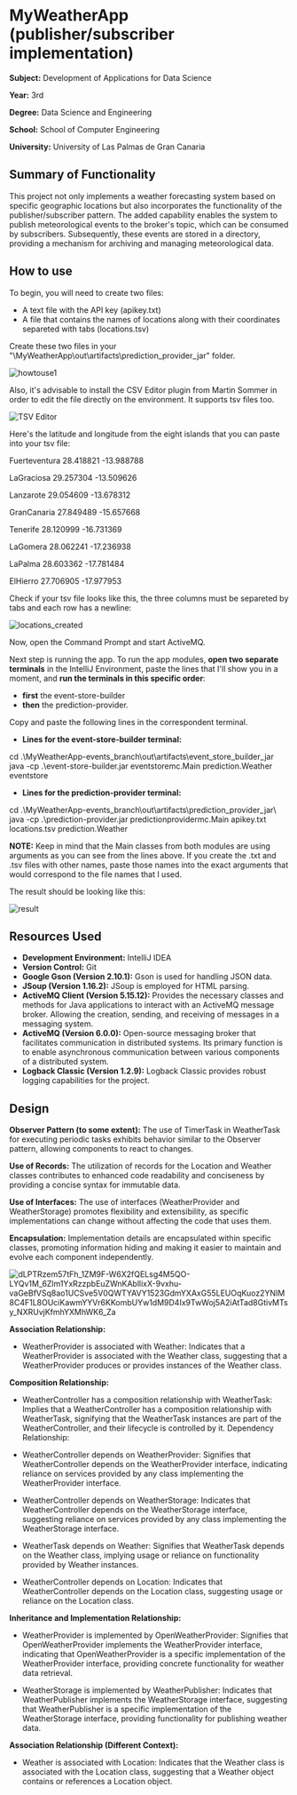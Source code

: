 # MyWeatherApp (publisher/subscriber implementation)

**Subject:** Development of Applications for Data Science

**Year:** 3rd

**Degree:** Data Science and Engineering

**School:** School of Computer Engineering

**University:** University of Las Palmas de Gran Canaria

## Summary of Functionality

This project not only implements a weather forecasting system based on specific geographic locations but also incorporates the functionality of the publisher/subscriber pattern. The added capability enables the system to publish meteorological events to the broker's topic, which can be consumed by subscribers. Subsequently, these events are stored in a directory, providing a mechanism for archiving and managing meteorological data.

## How to use

To begin, you will need to create two files:
- A text file with the API key (apikey.txt)
- A file that contains the names of locations along with their coordinates separeted with tabs (locations.tsv)

Create these two files in your "\MyWeatherApp\out\artifacts\prediction_provider_jar" folder.

![howtouse1](https://github.com/DenysKavkalo/MyWeatherApp/assets/117307592/2e466c89-5b81-414b-9e47-c060a3e05b91)

Also, it's advisable to install the CSV Editor plugin from Martin Sommer in order to edit the file directly on the environment. It supports tsv files too.

![TSV Editor](https://github.com/DenysKavkalo/MyWeatherApp/assets/117307592/65e4e3cc-cbd2-4585-aa3c-50ded41c15d2)

Here's the latitude and longitude from the eight islands that you can paste into your tsv file:

Fuerteventura	28.418821	-13.988788

LaGraciosa	29.257304	-13.509626

Lanzarote	29.054609	-13.678312

GranCanaria	27.849489	-15.657668

Tenerife	28.120999	-16.731369

LaGomera	28.062241	-17.236938

LaPalma	28.603362	-17.781484

ElHierro	27.706905	-17.977953

Check if your tsv file looks like this, the three columns must be separeted by tabs and each row has a newline:

![locations_created](https://github.com/DenysKavkalo/MyWeatherApp/assets/117307592/1a02529c-99a9-4ba3-a0c0-5c72783a4c61)

Now, open the Command Prompt and start ActiveMQ.

Next step is running the app. To run the app modules, **open two separate terminals** in the IntelliJ Environment, paste the lines that I'll show you in a moment, and **run the terminals in this specific order**:

- **first** the event-store-builder
- **then** the prediction-provider.

Copy and paste the following lines in the correspondent terminal.

- **Lines for the event-store-builder terminal:**

cd .\MyWeatherApp-events_branch\out\artifacts\event_store_builder_jar\
java -cp .\event-store-builder.jar eventstoremc.Main prediction.Weather eventstore

- **Lines for the prediction-provider terminal:**

cd .\MyWeatherApp-events_branch\out\artifacts\prediction_provider_jar\  
java -cp .\prediction-provider.jar predictionprovidermc.Main apikey.txt locations.tsv prediction.Weather


**NOTE:** Keep in mind that the Main classes from both modules are using arguments as you can see from the lines above. If you create the .txt and .tsv files with other names, paste those names into the exact arguments that would correspond to the file names that I used. 


The result should be looking like this:

![result](https://github.com/DenysKavkalo/MyWeatherApp/assets/117307592/9bbf4eab-f225-4eb3-b2b9-4e6c8f256239)

## Resources Used

- **Development Environment:** IntelliJ IDEA
- **Version Control:** Git
- **Google Gson (Version 2.10.1):** Gson is used for handling JSON data.
- **JSoup (Version 1.16.2):** JSoup is employed for HTML parsing.
- **ActiveMQ Client (Version 5.15.12):** Provides the necessary classes and methods for Java applications to interact with an ActiveMQ message broker. Allowing the creation, sending, and receiving of messages in a messaging system.
- **ActiveMQ (Version 6.0.0):** Open-source messaging broker that facilitates communication in distributed systems. Its primary function is to enable asynchronous communication between various components of a distributed system.
- **Logback Classic (Version 1.2.9):** Logback Classic provides robust logging capabilities for the project.

## Design

**Observer Pattern (to some extent):** The use of TimerTask in WeatherTask for executing periodic tasks exhibits behavior similar to the Observer pattern, allowing components to react to changes.

**Use of Records:** The utilization of records for the Location and Weather classes contributes to enhanced code readability and conciseness by providing a concise syntax for immutable data.

**Use of Interfaces:** The use of interfaces (WeatherProvider and WeatherStorage) promotes flexibility and extensibility, as specific implementations can change without affecting the code that uses them.

**Encapsulation:** Implementation details are encapsulated within specific classes, promoting information hiding and making it easier to maintain and evolve each component independently.

![dLPTRzem57tFh_1ZM9F-W6X2fQELsg4M5QO-LYQv1M_6Zlm1YxRzzpbEuZWnKAbllixX-9vxhu-vaGeBfVSq8ao1UCSve5V0QWTYAVY1523GdmYXAxG55LEUOqKuoz2YNIM8C4F1L8OUciKawmYYVr6KKombUYw1dM9D4Ix9TwWoj5A2iAtTad8GtivMTsy_NXRUvjKfmhYXMhWK6_Za](https://github.com/DenysKavkalo/MyWeatherApp/assets/117307592/6fafbbf9-89fa-4f8a-9b46-a0dabf5e15f0)


**Association Relationship:**

- WeatherProvider is associated with Weather: Indicates that a WeatherProvider is associated with the Weather class, suggesting that a WeatherProvider produces or provides instances of the Weather class.

**Composition Relationship:**

- WeatherController has a composition relationship with WeatherTask: Implies that a WeatherController has a composition relationship with WeatherTask, signifying that the WeatherTask instances are part of the WeatherController, and their lifecycle is controlled by it.
Dependency Relationship:

- WeatherController depends on WeatherProvider: Signifies that WeatherController depends on the WeatherProvider interface, indicating reliance on services provided by any class implementing the WeatherProvider interface.

- WeatherController depends on WeatherStorage: Indicates that WeatherController depends on the WeatherStorage interface, suggesting reliance on services provided by any class implementing the WeatherStorage interface.

- WeatherTask depends on Weather: Signifies that WeatherTask depends on the Weather class, implying usage or reliance on functionality provided by Weather instances.

- WeatherController depends on Location: Indicates that WeatherController depends on the Location class, suggesting usage or reliance on the Location class.

**Inheritance and Implementation Relationship:**

- WeatherProvider is implemented by OpenWeatherProvider: Signifies that OpenWeatherProvider implements the WeatherProvider interface, indicating that OpenWeatherProvider is a specific implementation of the WeatherProvider interface, providing concrete functionality for weather data retrieval.

- WeatherStorage is implemented by WeatherPublisher: Indicates that WeatherPublisher implements the WeatherStorage interface, suggesting that WeatherPublisher is a specific implementation of the WeatherStorage interface, providing functionality for publishing weather data.

**Association Relationship (Different Context):**

- Weather is associated with Location: Indicates that the Weather class is associated with the Location class, suggesting that a Weather object contains or references a Location object.
